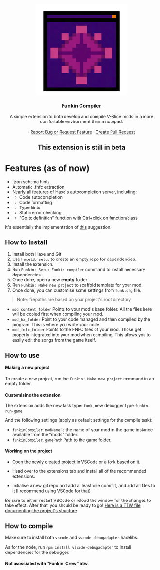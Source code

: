 <!-- PROJECT LOGO -->
<br />
<div align="center">
 <a href="https://github.com/FunkinCompiler/funkin-extension">
 <img src="assets/icon.png" alt="Logo" width="300" height="300">
 </a>

<h3 align="center">Funkin Compiler</h3>

 <p align="center">
 A simple extension to both develop and compile V-Slice mods in a more comfortable environment than a notepad.
 <br />
 <br />
 ·
 <a href="https://github.com/FunkinCompiler/funkin-extension/issues">Report Bug or Request Feature</a>
 ·
 <a href="https://github.com/FunkinCompiler/funkin-extension/pulls">Create Pull Request</a>
 </p>
</div>
<h2 align="center">This extension is still in beta</h2>

# Features (as of now)

- .json schema hints
- Automatic .fnfc extraction
- Nearly all features of Haxe's autocompletion server, including:
- - Code autocompletion
- - Code formatting
- - Type hints
- - Static error checking
- - "Go to definition" function with Ctrl+click on function/class

It's essentially the implementation of [this](https://github.com/FunkinCrew/Funkin/issues/5199) suggestion.

## How to Install

1. Install both Haxe and Git
2. Use ``haxelib setup`` to create an empty repo for dependencies.
3. Install the extension.
4. Run `Funkin: Setup Funkin compiler` command to install necessary dependencies.
5. Once done, open a new **empty** folder
6. Run `Funkin: Make new project` to scaffold template for your mod.
7. Once done, you can customise some settings from ``funk.cfg`` file.
> Note: filepaths are based on your project's root directory
 - ``mod_content_folder`` Points to your mod's base folder.
 All the files here will be copied first when compiling your mod.
 - ``mod_hx_folder`` Point to your code managed and then compiled by the program.
 This is where you write your code.
 - ``mod_fnfc_folder`` Points to the FNFC files of your mod.
 Those get properly integrated into your mod when compiling.
 This allows you to easily edit the songs from the game itself.



## How to use

#### Making a new project

To create a new project, run the `Funkin: Make new project` command in an empty folder.

#### Customising the extension
The extension adds the new task type: ``funk``,
new debugger type ``funkin-run-game``


And the following settings (apply as default settings for the compile task):
 - ``funkinCompiler.modName`` Is the name of your mod in the game instance
 available from the "mods" folder.
 - ``funkinCompiler.gamePath`` Path to the game folder.

#### Working on the project

- Open the newly created project in VSCode or a fork based on it.
- Head over to the extensions tab and install all of the recommended extensions.

- Initialise a new git repo and add at least one commit, and add all files to it (I recommend using VSCode for that)

Be sure to either restart VSCode or reload the window for the changes to take effect. After that, you should be ready to go!
[Here is a TTW file documenting the project's structure](./GETTING_STARED.md)

## How to compile

Make sure to install both `vscode` and `vscode-debugadapter` haxelibs.

As for the node, run `npm install vscode-debugadapter` to install dependencies for the debugger.

#### Not asossiated with "Funkin' Crew" btw.
